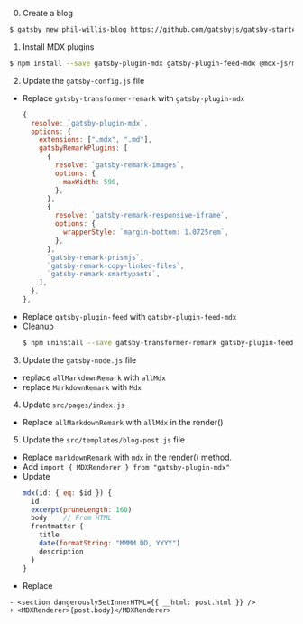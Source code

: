 


0. Create a blog
```sh
$ gatsby new phil-willis-blog https://github.com/gatsbyjs/gatsby-starter-blog
```

1. Install MDX plugins
```sh
$ npm install --save gatsby-plugin-mdx gatsby-plugin-feed-mdx @mdx-js/mdx @mdx-js/react
```

2. Update the `gatsby-config.js` file
- Replace `gatsby-transformer-remark` with `gatsby-plugin-mdx`
  ```js
  {
    resolve: `gatsby-plugin-mdx`,
    options: {
      extensions: [".mdx", ".md"],
      gatsbyRemarkPlugins: [
        {
          resolve: `gatsby-remark-images`,
          options: {
            maxWidth: 590,
          },
        },
        {
          resolve: `gatsby-remark-responsive-iframe`,
          options: {
            wrapperStyle: `margin-bottom: 1.0725rem`,
          },
        },
        `gatsby-remark-prismjs`,
        `gatsby-remark-copy-linked-files`,
        `gatsby-remark-smartypants`,
      ],
    },
  },
  ```
- Replace  `gatsby-plugin-feed` with  `gatsby-plugin-feed-mdx`
- Cleanup
  ```sh
  $ npm uninstall --save gatsby-transformer-remark gatsby-plugin-feed
  ```

3. Update the `gatsby-node.js` file
  - replace `allMarkdownRemark` with `allMdx`
  - replace `MarkdownRemark` with `Mdx`

4. Update `src/pages/index.js`
  - Replace `allMarkdownRemark` with `allMdx` in the render() 

5. Update the `src/templates/blog-post.js` file
  - Replace `markdownRemark` with `mdx` in the render() method.
  - Add `import { MDXRenderer } from "gatsby-plugin-mdx"`
  - Update 
    ```js
    mdx(id: { eq: $id }) {
      id
      excerpt(pruneLength: 160)
      body    // From HTML
      frontmatter {
        title
        date(formatString: "MMMM DD, YYYY")
        description
      }
    }
    ```
  - Replace 
  ```
  - <section dangerouslySetInnerHTML={{ __html: post.html }} />
  + <MDXRenderer>{post.body}</MDXRenderer>
  ```